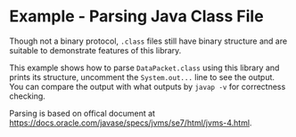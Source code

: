 # Example - Parsing Java Class File

Though not a binary protocol, `.class` files still have binary structure and are suitable to demonstrate features of this library.

This example shows how to parse ``DataPacket.class`` using this library and prints its structure, uncomment the ``System.out...`` line to see the output. You can compare the output with what outputs by `javap -v` for correctness checking.

Parsing is based on offical document at <a href='https://docs.oracle.com/javase/specs/jvms/se7/html/jvms-4.html'>https://docs.oracle.com/javase/specs/jvms/se7/html/jvms-4.html</a>.
